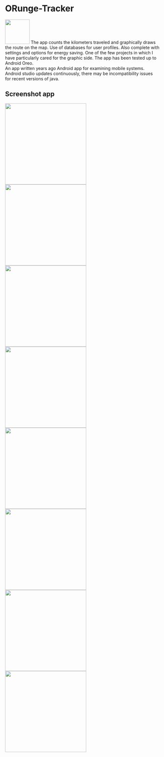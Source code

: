 # ORunge-Tracker
<img src="orunge_logo.png" width="80"> The app counts the kilometers traveled and graphically draws the route on the map. Use of databases for user profiles. Also complete with settings and options for energy saving. One of the few projects in which I have particularly cared for the graphic side. The app has been tested up to Android Oreo.<br>
An app written years ago Android app for examining mobile systems.<br>
Android studio updates continuously, there may be incompatibility issues for recent versions of java.

## Screenshot app
<img src="application%20screenshot/main_menu.jpg" width="265"> <img src="application%20screenshot/profile_menu.jpg" width="265"> <img src="application%20screenshot/notify_window.jpg" width="265"> <img src="application%20screenshot/profile_stats_1.jpg" width="265"> <img src="application%20screenshot/profile_stats_2.jpg" width="265"> <img src="application%20screenshot/start_session.jpg" width="265"> <img src="application%20screenshot/settings_menu_1.jpg" width="265"> <img src="application%20screenshot/settings_menu_2.jpg" width="265">
